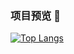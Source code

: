 ### 项目预览 👋

[![Top Langs](https://github-readme-stats.vercel.app/api/top-langs/?username=Grimness&layout=compact)](https://github.com/anuraghazra/github-readme-stats)

<!--
**Grimness/Grimness** is a ✨ _special_ ✨ repository because its `README.md` (this file) appears on your GitHub profile.

Here are some ideas to get you started:

- 🔭 I’m currently working on ...
- 🌱 I’m currently learning ...
- 👯 I’m looking to collaborate on ...
- 🤔 I’m looking for help with ...
- 💬 Ask me about ...
- 📫 How to reach me: ...
- 😄 Pronouns: ...
- ⚡ Fun fact: ...
-->
